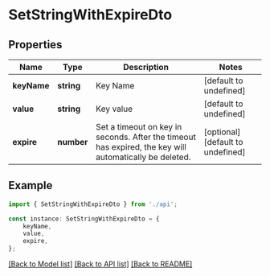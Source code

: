 # SetStringWithExpireDto


## Properties

Name | Type | Description | Notes
------------ | ------------- | ------------- | -------------
**keyName** | **string** | Key Name | [default to undefined]
**value** | **string** | Key value | [default to undefined]
**expire** | **number** | Set a timeout on key in seconds. After the timeout has expired, the key will automatically be deleted. | [optional] [default to undefined]

## Example

```typescript
import { SetStringWithExpireDto } from './api';

const instance: SetStringWithExpireDto = {
    keyName,
    value,
    expire,
};
```

[[Back to Model list]](../README.md#documentation-for-models) [[Back to API list]](../README.md#documentation-for-api-endpoints) [[Back to README]](../README.md)
